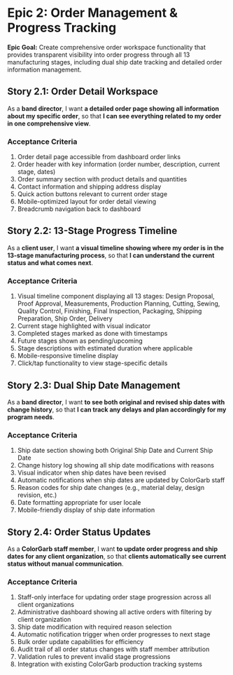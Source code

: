 # Epic 2: Order Management & Progress Tracking

**Epic Goal:** Create comprehensive order workspace functionality that provides transparent visibility into order progress through all 13 manufacturing stages, including dual ship date tracking and detailed order information management.

## Story 2.1: Order Detail Workspace

As a **band director**,
I want **a detailed order page showing all information about my specific order**,
so that **I can see everything related to my order in one comprehensive view**.

### Acceptance Criteria
1. Order detail page accessible from dashboard order links
2. Order header with key information (order number, description, current stage, dates)
3. Order summary section with product details and quantities
4. Contact information and shipping address display
5. Quick action buttons relevant to current order stage
6. Mobile-optimized layout for order detail viewing
7. Breadcrumb navigation back to dashboard

## Story 2.2: 13-Stage Progress Timeline

As a **client user**,
I want **a visual timeline showing where my order is in the 13-stage manufacturing process**,
so that **I can understand the current status and what comes next**.

### Acceptance Criteria
1. Visual timeline component displaying all 13 stages: Design Proposal, Proof Approval, Measurements, Production Planning, Cutting, Sewing, Quality Control, Finishing, Final Inspection, Packaging, Shipping Preparation, Ship Order, Delivery
2. Current stage highlighted with visual indicator
3. Completed stages marked as done with timestamps
4. Future stages shown as pending/upcoming
5. Stage descriptions with estimated duration where applicable
6. Mobile-responsive timeline display
7. Click/tap functionality to view stage-specific details

## Story 2.3: Dual Ship Date Management

As a **band director**,
I want **to see both original and revised ship dates with change history**,
so that **I can track any delays and plan accordingly for my program needs**.

### Acceptance Criteria
1. Ship date section showing both Original Ship Date and Current Ship Date
2. Change history log showing all ship date modifications with reasons
3. Visual indicator when ship dates have been revised
4. Automatic notifications when ship dates are updated by ColorGarb staff
5. Reason codes for ship date changes (e.g., material delay, design revision, etc.)
6. Date formatting appropriate for user locale
7. Mobile-friendly display of ship date information

## Story 2.4: Order Status Updates

As a **ColorGarb staff member**,
I want **to update order progress and ship dates for any client organization**,
so that **clients automatically see current status without manual communication**.

### Acceptance Criteria
1. Staff-only interface for updating order stage progression across all client organizations
2. Administrative dashboard showing all active orders with filtering by client organization
3. Ship date modification with required reason selection
4. Automatic notification trigger when order progresses to next stage
5. Bulk order update capabilities for efficiency
6. Audit trail of all order status changes with staff member attribution
7. Validation rules to prevent invalid stage progressions
8. Integration with existing ColorGarb production tracking systems

